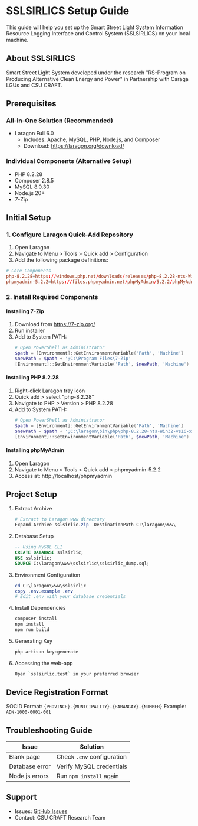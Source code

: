 # SSLSIRLICS Setup Guide

This guide will help you set up the Smart Street Light System Information Resource Logging Interface and Control System (SSLSIRLICS) on your local machine.

## About SSLSIRLICS

Smart Street Light System developed under the research "RS-Program on Producing Alternative Clean Energy and Power" in Partnership with Caraga LGUs and CSU CRAFT.

## Prerequisites

### All-in-One Solution (Recommended)

-   Laragon Full 6.0
    -   Includes: Apache, MySQL, PHP, Node.js, and Composer
    -   Download: https://laragon.org/download/

### Individual Components (Alternative Setup)

-   PHP 8.2.28
-   Composer 2.8.5
-   MySQL 8.0.30
-   Node.js 20+
-   7-Zip

## Initial Setup

### 1. Configure Laragon Quick-Add Repository

1. Open Laragon
2. Navigate to Menu > Tools > Quick add > Configuration
3. Add the following package definitions:

```conf
# Core Components
php-8.2.28=https://windows.php.net/downloads/releases/php-8.2.28-nts-Win32-vs16-x64.zip
phpmyadmin-5.2.2=https://files.phpmyadmin.net/phpMyAdmin/5.2.2/phpMyAdmin-5.2.2-all-languages.zip
```

### 2. Install Required Components

#### Installing 7-Zip

1. Download from https://7-zip.org/
2. Run installer
3. Add to System PATH:
    ```powershell
    # Open PowerShell as Administrator
    $path = [Environment]::GetEnvironmentVariable('Path', 'Machine')
    $newPath = $path + ';C:\Program Files\7-Zip'
    [Environment]::SetEnvironmentVariable('Path', $newPath, 'Machine')
    ```

#### Installing PHP 8.2.28

1. Right-click Laragon tray icon
2. Quick add > select "php-8.2.28"
3. Navigate to PHP > Version > PHP 8.2.28
4. Add to System PATH:
    ```powershell
    # Open PowerShell as Administrator
    $path = [Environment]::GetEnvironmentVariable('Path', 'Machine')
    $newPath = $path + ';C:\laragon\bin\php\php-8.2.28-nts-Win32-vs16-x64'
    [Environment]::SetEnvironmentVariable('Path', $newPath, 'Machine')
    ```

#### Installing phpMyAdmin

1. Open Laragon
2. Navigate to Menu > Tools > Quick add > phpmyadmin-5.2.2
3. Access at: http://localhost/phpmyadmin

## Project Setup

1. Extract Archive

    ```powershell
    # Extract to Laragon www directory
    Expand-Archive sslsirlic.zip -DestinationPath C:\laragon\www\
    ```

2. Database Setup

    ```sql
    -- Using MySQL CLI
    CREATE DATABASE sslsirlic;
    USE sslsirlic;
    SOURCE C:\laragon\www\sslsirlic\sslsirlic_dump.sql;
    ```

3. Environment Configuration

    ```powershell
    cd C:\laragon\www\sslsirlic
    copy .env.example .env
    # Edit .env with your database credentials
    ```

4. Install Dependencies

    ```powershell
    composer install
    npm install
    npm run build
    ```

5. Generating Key

    ```powershell
    php artisan key:generate
    ```

6. Accessing the web-app
    ```bash
    Open `sslsirlic.test` in your preferred browser
    ```

## Device Registration Format

SOCID Format: `{PROVINCE}-{MUNICIPALITY}-{BARANGAY}-{NUMBER}`
Example: `ADN-1000-0001-001`

## Troubleshooting Guide

| Issue          | Solution                   |
| -------------- | -------------------------- |
| Blank page     | Check `.env` configuration |
| Database error | Verify MySQL credentials   |
| Node.js errors | Run `npm install` again    |

## Support

-   Issues: [GitHub Issues](https://github.com/AlienWolfX/SSLSIRLICS/issues)
-   Contact: CSU CRAFT Research Team
